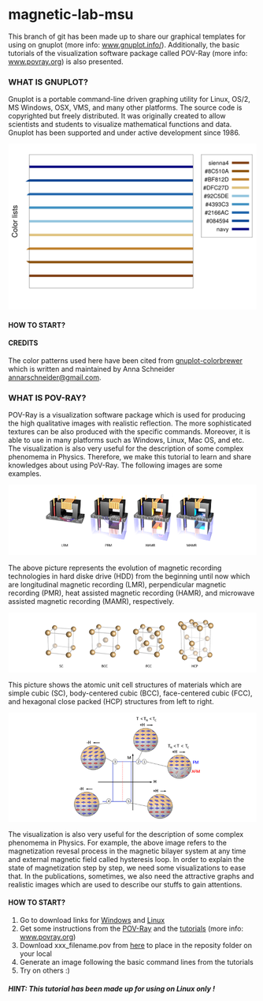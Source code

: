 # magnetic-lab-msu
This branch of git has been made up to share our graphical templates for using on gnuplot (more info: www.gnuplot.info/).
Additionally, the basic tutorials of the visualization software package called POV-Ray (more info: www.povray.org) is also presented.




### WHAT IS GNUPLOT?

Gnuplot is a portable command-line driven graphing utility for Linux, OS/2, MS Windows, OSX, VMS, and many other platforms. The source code is copyrighted but freely distributed. It was originally created to allow scientists and students to visualize mathematical functions and data. Gnuplot has been supported and under active development since 1986.



![bubr](https://github.com/MAGNETISM-MSU/magnetic-lab-msu/blob/master/Image%20library/BuBr.png)



#### HOW TO START?











#### CREDITS

The color patterns used here have been cited from [gnuplot-colorbrewer](https://github.com/aschn/gnuplot-colorbrewer)
which is written and maintained by Anna Schneider <annarschneider@gmail.com>. 



### WHAT IS POV-RAY?

POV-Ray is a visualization software package which is used for producing the high qualitative images with realistic reflection. The more sophisticated textures can be also produced with the specific commands. Moreover, it is able to use in many platforms such as Windows, Linux, Mac OS, and etc. The visualization is also very useful for the description of some complex phenomema in Physics. Therefore, we make this tutorial to learn and share knowledges about using PoV-Ray. The following images are some examples. 

![hdd](https://github.com/MAGNETISM-MSU/magnetic-lab-msu/blob/master/Image%20library/hdd_crop.png)

The above picture represents the evolution of magnetic recording technologies in hard diske drive (HDD) from the beginning until now which are longitudinal magnetic recording (LMR), perpendicular magnetic recording (PMR), heat assisted magnetic recording (HAMR), and microwave assisted magnetic recording (MAMR), respectively.


![structure](https://github.com/MAGNETISM-MSU/magnetic-lab-msu/blob/master/Image%20library/structure_crop.png)

This picture shows the atomic unit cell structures of materials which are simple cubic (SC), body-centered cubic (BCC), face-centered cubic (FCC), and hexagonal close packed (HCP) structures from left to right.



![EB](https://github.com/MAGNETISM-MSU/magnetic-lab-msu/blob/master/Image%20library/EB_crop.png)

The visualization is also very useful for the description of some complex phenomema in Physics. For example, the above image refers to the magnetization revesal process in the magnetic bilayer system at any time and external magnetic field called hysteresis loop. In order to explain the state of magnetization step by step, we need some visualizations to ease that. In the publications, sometimes, we also need the attractive graphs and realistic images which are used to describe our stuffs to gain attentions. 

#### HOW TO START?
1. Go to download links for [Windows](http://www.povray.org/download/) and [Linux](http://www.povray.org/download/linux.php)
2. Get some instructions from the [POV-Ray](https://github.com/MAGNETISM-MSU/magnetic-lab-msu/blob/master/POV-Ray%20Tutorials/000_About%20POV-Ray.pdf) and the [tutorials](https://github.com/MAGNETISM-MSU/magnetic-lab-msu/blob/master/POV-Ray%20Tutorials/001_Instruction.txt) (more info: www.povray.org)
3. Download xxx_filename.pov from [here](https://github.com/MAGNETISM-MSU/magnetic-lab-msu/tree/master/POV-Ray%20Tutorials) to place in the reposity folder on your local
4. Generate an image following the basic command lines from the tutorials
5. Try on others :)

##### HINT: This tutorial has been made up for using on Linux only !




